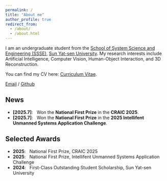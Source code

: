 ```yaml
---
permalink: /
title: "About me"
author_profile: true
redirect_from: 
  - /about/
  - /about.html
---
```


I am an undergraduate student from the [School of System Science and Engineering (SSSE)](https://ssse.sysu.edu.cn/), [Sun Yat-sen University](https://www.sysu.edu.cn/). My research interests include Artificial Intelligence, Computer Vision, Human-Object Interaction, and 3D Reconstruction.

You can find my CV here: [Curriculum Vitae](../assets/Curriculum_Vitae.pdf).

[Email](mailto:huanghling8@mail2.sysu.edu.cn) / [Github](https://github.com/Skylarkkkk)

## News
<!-- *   **[Month Year]**: &nbsp; A paper was accepted to **[Conference/Journal Name, e.g., CVPR 2025]**.
*   **[Month Year]**: &nbsp; Started a research internship at **[Lab/Company Name]**. -->
*   **[2025.7]**: &nbsp; Won the **National First Prize** in the **CRAIC 2025**.
*   **[2025.7]**: &nbsp; Won the **National First Prize** in the **2025 Intellifent Unmanned Systems Application Challenge**.
<!-- *   **[2025.2]**: &nbsp; Won the **Honorable Mention** in the **MCM 2025**.-->
<!-- *   **[2024.12]**: &nbsp; Won the **Provincial Second Prize** in the **CMC 2025**. -->
<!-- *   **[2024.11]**: &nbsp; Received the **First Prize of SYSU**.  -->

<!-- ## Publications
*   **[Paper Title]**  
    [Author 1], **[Your Name]**, [Author 3]  
    *Conference/Journal Name*, [Year]  
    \[[Paper](../assets/paper1.pdf)] \[[Code](https://github.com/your-repo)] \[[Project Page](link-to-project-page)]

*   **[Another Paper Title]**  
    [Author 1], [Author 2], **[Your Name]**  
    *Preprint (arXiv)*, [Year]  
    \[[Paper](../assets/paper2.pdf)] \[[Code](https://github.com/your-repo)] -->

## Selected Awards
*   **2025**: &nbsp; National First Prize, CRAIC 2025
*   **2025**: &nbsp; National First Prize, Intellifent Unmanned Systems Application Challenge
*   **2024**: &nbsp; First-Class Outstanding Student Scholarship, Sun Yat-sen University